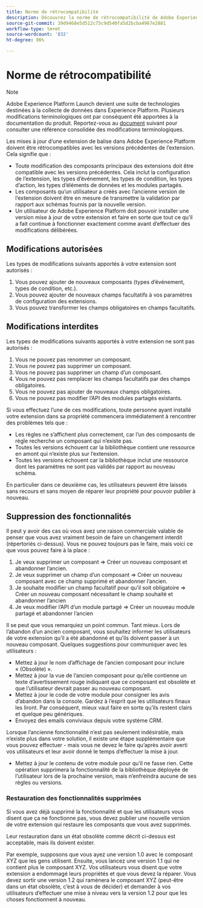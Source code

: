 ```yaml
---
title: Norme de rétrocompatibilité
description: Découvrez la norme de rétrocompatibilité de Adobe Experience Platform qui garantit que les versions mises à jour des extensions de balise sont compatibles avec les versions précédentes.
source-git-commit: 39d9468e5d512c75c9d540fa5d2bcba4967e2881
workflow-type: tm+mt
source-wordcount: '832'
ht-degree: 86%

---
```


# Norme de rétrocompatibilité

>[!NOTE]
>
>Adobe Experience Platform Launch devient une suite de technologies destinées à la collecte de données dans Experience Platform. Plusieurs modifications terminologiques ont par conséquent été apportées à la documentation du produit. Reportez-vous au [document](../term-updates.md) suivant pour consulter une référence consolidée des modifications terminologiques.

Les mises à jour d’une extension de balise dans Adobe Experience Platform doivent être rétrocompatibles avec les versions précédentes de l’extension. Cela signifie que :

* Toute modification des composants principaux des extensions doit être compatible avec les versions précédentes. Cela inclut la configuration de l’extension, les types d’événement, les types de condition, les types d’action, les types d’éléments de données et les modules partagés.
* Les composants qu’un utilisateur a créés avec l’ancienne version de l’extension doivent être en mesure de transmettre la validation par rapport aux schémas fournis par la nouvelle version.
* Un utilisateur de Adobe Experience Platform doit pouvoir installer une version mise à jour de votre extension et faire en sorte que tout ce qu’il a fait continue à fonctionner exactement comme avant d’effectuer des modifications délibérées.

## Modifications autorisées

Les types de modifications suivants apportés à votre extension sont autorisés :

1. Vous pouvez ajouter de nouveaux composants (types d’événement, types de condition, etc.).
1. Vous pouvez ajouter de nouveaux champs facultatifs à vos paramètres de configuration des extensions.
1. Vous pouvez transformer les champs obligatoires en champs facultatifs.

## Modifications interdites

Les types de modifications suivants apportés à votre extension ne sont pas autorisés :

1. Vous ne pouvez pas renommer un composant.
1. Vous ne pouvez pas supprimer un composant.
1. Vous ne pouvez pas supprimer un champ d’un composant.
1. Vous ne pouvez pas remplacer les champs facultatifs par des champs obligatoires.
1. Vous ne pouvez pas ajouter de nouveaux champs obligatoires.
1. Vous ne pouvez pas modifier l’API des modules partagés existants.

Si vous effectuez l’une de ces modifications, toute personne ayant installé votre extension dans sa propriété commencera immédiatement à rencontrer des problèmes tels que :

* Les règles ne s’affichent plus correctement, car l’un des composants de règle recherche un composant qui n’existe pas.
* Toutes les versions échouent car la bibliothèque contient une ressource en amont qui n’existe plus sur l’extension.
* Toutes les versions échouent car la bibliothèque inclut une ressource dont les paramètres ne sont pas validés par rapport au nouveau schéma.

En particulier dans ce deuxième cas, les utilisateurs peuvent être laissés sans recours et sans moyen de réparer leur propriété pour pouvoir publier à nouveau.

## Suppression des fonctionnalités

Il peut y avoir des cas où vous avez une raison commerciale valable de penser que vous avez vraiment besoin de faire un changement interdit (répertoriés ci-dessus). Vous ne pouvez toujours pas le faire, mais voici ce que vous pouvez faire à la place :

1. Je veux supprimer un composant => Créer un nouveau composant et abandonner l’ancien.
1. Je veux supprimer un champ d’un composant => Créer un nouveau composant avec ce champ supprimé et abandonner l’ancien.
1. Je souhaite modifier un champ facultatif pour qu’il soit obligatoire => Créer un nouveau composant nécessitant le champ souhaité et abandonner l’ancien
1. Je veux modifier l’API d’un module partagé => Créer un nouveau module partagé et abandonner l’ancien

Il se peut que vous remarquiez un point commun. Tant mieux. Lors de l’abandon d’un ancien composant, vous souhaitez informer les utilisateurs de votre extension qu’il a été abandonné et qu’ils doivent passer à un nouveau composant.  Quelques suggestions pour communiquer avec les utilisateurs :

* Mettez à jour le nom d’affichage de l’ancien composant pour inclure « (Obsolète) ».
* Mettez à jour la vue de l’ancien composant pour qu’elle contienne un texte d’avertissement rouge indiquant que ce composant est obsolète et que l’utilisateur devrait passer au nouveau composant.
* Mettez à jour le code de votre module pour consigner les avis d’abandon dans la console. Gardez à l’esprit que les utilisateurs finaux les liront. Par conséquent, mieux vaut faire en sorte qu’ils restent clairs et quelque peu génériques.
* Envoyez des emails conviviaux depuis votre système CRM.

Lorsque l’ancienne fonctionnalité n’est pas seulement indésirable, mais n’existe plus dans votre solution, il existe une étape supplémentaire que vous pouvez effectuer - mais vous ne devez le faire qu’après avoir averti vos utilisateurs et leur avoir donné le temps d’effectuer la mise à jour.

* Mettez à jour le contenu de votre module pour qu’il ne fasse rien. Cette opération supprimera la fonctionnalité de la bibliothèque déployée de l’utilisateur lors de la prochaine version, mais n’enfreindra aucune de ses règles ou versions.

### Restauration des fonctionnalités supprimées

Si vous avez déjà supprimé la fonctionnalité et que les utilisateurs vous disent que ça ne fonctionne pas, vous devez publier une nouvelle version de votre extension qui restaure les composants que vous avez supprimés.

Leur restauration dans un état obsolète comme décrit ci-dessus est acceptable, mais ils doivent exister.

Par exemple, supposons que vous ayez une version 1.0 avec le composant XYZ que les gens utilisent. Ensuite, vous lancez une version 1.1 qui ne contient plus le composant XYZ. Vos utilisateurs vous disent que votre extension a endommagé leurs propriétés et que vous devez la réparer. Vous devez sortir une version 1.2 qui ramènera le composant XYZ (peut-être dans un état obsolète, c’est à vous de décider) et demander à vos utilisateurs d’effectuer une mise à niveau vers la version 1.2 pour que les choses fonctionnent à nouveau.
